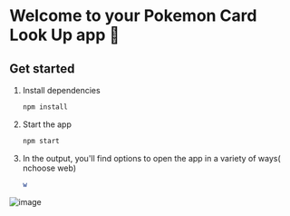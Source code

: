 # Welcome to your Pokemon Card Look Up app 👋

## Get started

1. Install dependencies

   ```bash
   npm install
   ```

2. Start the app

   ```bash
   npm start
   ```

3. In the output, you'll find options to open the app in a variety of ways( nchoose web)

   ```bash
   w
   ```

![image](https://github.com/user-attachments/assets/8283efed-59b8-4343-a8c7-e18abcb2847d)
